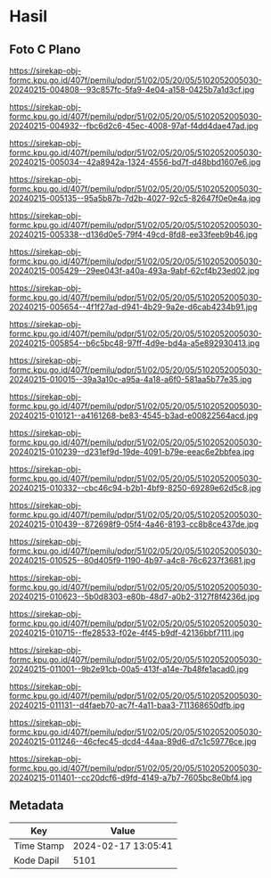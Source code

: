 # Hasil

## Foto C Plano

https://sirekap-obj-formc.kpu.go.id/407f/pemilu/pdpr/51/02/05/20/05/5102052005030-20240215-004808--93c857fc-5fa9-4e04-a158-0425b7a1d3cf.jpg

https://sirekap-obj-formc.kpu.go.id/407f/pemilu/pdpr/51/02/05/20/05/5102052005030-20240215-004932--fbc6d2c6-45ec-4008-97af-f4dd4dae47ad.jpg

https://sirekap-obj-formc.kpu.go.id/407f/pemilu/pdpr/51/02/05/20/05/5102052005030-20240215-005034--42a8942a-1324-4556-bd7f-d48bbd1607e6.jpg

https://sirekap-obj-formc.kpu.go.id/407f/pemilu/pdpr/51/02/05/20/05/5102052005030-20240215-005135--95a5b87b-7d2b-4027-92c5-82647f0e0e4a.jpg

https://sirekap-obj-formc.kpu.go.id/407f/pemilu/pdpr/51/02/05/20/05/5102052005030-20240215-005338--d136d0e5-79f4-49cd-8fd8-ee33feeb9b46.jpg

https://sirekap-obj-formc.kpu.go.id/407f/pemilu/pdpr/51/02/05/20/05/5102052005030-20240215-005429--29ee043f-a40a-493a-9abf-62cf4b23ed02.jpg

https://sirekap-obj-formc.kpu.go.id/407f/pemilu/pdpr/51/02/05/20/05/5102052005030-20240215-005654--4f1f27ad-d941-4b29-9a2e-d6cab4234b91.jpg

https://sirekap-obj-formc.kpu.go.id/407f/pemilu/pdpr/51/02/05/20/05/5102052005030-20240215-005854--b6c5bc48-97ff-4d9e-bd4a-a5e892930413.jpg

https://sirekap-obj-formc.kpu.go.id/407f/pemilu/pdpr/51/02/05/20/05/5102052005030-20240215-010015--39a3a10c-a95a-4a18-a6f0-581aa5b77e35.jpg

https://sirekap-obj-formc.kpu.go.id/407f/pemilu/pdpr/51/02/05/20/05/5102052005030-20240215-010121--a4161268-be83-4545-b3ad-e00822564acd.jpg

https://sirekap-obj-formc.kpu.go.id/407f/pemilu/pdpr/51/02/05/20/05/5102052005030-20240215-010239--d231ef9d-19de-4091-b79e-eeac6e2bbfea.jpg

https://sirekap-obj-formc.kpu.go.id/407f/pemilu/pdpr/51/02/05/20/05/5102052005030-20240215-010332--cbc46c94-b2b1-4bf9-8250-69289e62d5c8.jpg

https://sirekap-obj-formc.kpu.go.id/407f/pemilu/pdpr/51/02/05/20/05/5102052005030-20240215-010439--872698f9-05f4-4a46-8193-cc8b8ce437de.jpg

https://sirekap-obj-formc.kpu.go.id/407f/pemilu/pdpr/51/02/05/20/05/5102052005030-20240215-010525--80d405f9-1190-4b97-a4c8-76c6237f3681.jpg

https://sirekap-obj-formc.kpu.go.id/407f/pemilu/pdpr/51/02/05/20/05/5102052005030-20240215-010623--5b0d8303-e80b-48d7-a0b2-3127f8f4236d.jpg

https://sirekap-obj-formc.kpu.go.id/407f/pemilu/pdpr/51/02/05/20/05/5102052005030-20240215-010715--ffe28533-f02e-4f45-b9df-42136bbf7111.jpg

https://sirekap-obj-formc.kpu.go.id/407f/pemilu/pdpr/51/02/05/20/05/5102052005030-20240215-011001--9b2e91cb-00a5-413f-a14e-7b48fe1acad0.jpg

https://sirekap-obj-formc.kpu.go.id/407f/pemilu/pdpr/51/02/05/20/05/5102052005030-20240215-011131--d4faeb70-ac7f-4a11-baa3-711368650dfb.jpg

https://sirekap-obj-formc.kpu.go.id/407f/pemilu/pdpr/51/02/05/20/05/5102052005030-20240215-011246--46cfec45-dcd4-44aa-89d6-d7c1c59776ce.jpg

https://sirekap-obj-formc.kpu.go.id/407f/pemilu/pdpr/51/02/05/20/05/5102052005030-20240215-011401--cc20dcf6-d9fd-4149-a7b7-7605bc8e0bf4.jpg


## Metadata

| Key        | Value               |
| ---------- | ------------------- |
| Time Stamp | 2024-02-17 13:05:41 |
| Kode Dapil | 5101                |



